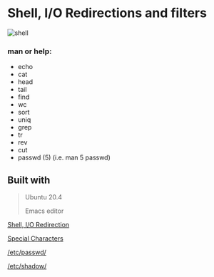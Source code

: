 # Shell, I/O Redirections and filters
 
![shell](https://user-images.githubusercontent.com/85587286/160506094-7bbc8a0b-c085-4a05-b831-fc29e12e70de.jpeg)

### man or help:

- echo
- cat
- head
- tail
- find
- wc
- sort
- uniq
- grep
- tr
- rev
- cut
- passwd (5) (i.e. man 5 passwd)

## Built with

> Ubuntu 20.4
> 
> Emacs editor


[Shell, I/O Redirection](http://linuxcommand.org/lc3_lts0070.php)

[Special Characters](http://mywiki.wooledge.org/BashGuide/SpecialCharacters)

[/etc/passwd/](http://manpages.ubuntu.com/manpages/trusty/man5/passwd.5.html)

[/etc/shadow/](https://www.cyberciti.biz/faq/understanding-etcshadow-file/)
